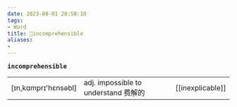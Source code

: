 ```yaml
---
date: 2023-08-01 20:58:10
tags: 
- Word
title: 📖incomprehensible
aliases: 
- 
---
```


<pre><strong>incomprehensible</strong></pre>
|   |   |   |
|---|---|---|
|[ɪn,kɑmprɪ'hɛnsəbl]|adj. impossible to understand 费解的|[[inexplicable]]|
